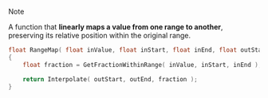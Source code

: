 > [!NOTE]
>A function that **linearly maps a value from one range to another**, preserving its relative position within the original range.

```cpp
float RangeMap( float inValue, float inStart, float inEnd, float outStart, float outEnd )
{
	float fraction = GetFractionWithinRange( inValue, inStart, inEnd );

	return Interpolate( outStart, outEnd, fraction );
}
```

